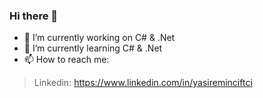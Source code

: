 ### Hi there 👋

- 🔭 I’m currently working on C# & .Net
- 🌱 I’m currently learning C# & .Net
-  📫 How to reach me:
>  Linkedin: https://www.linkedin.com/in/yasireminciftci <br/>
